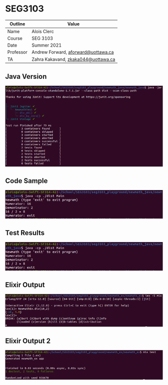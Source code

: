 # SEG3103

| Outline | Value |
| --- | --- |
| Name | Alois Clerc |
| Course | SEG 3103 |
| Date | Summer 2021 |
| Professor | Andrew Forward, aforward@uottawa.ca |
| TA | Zahra Kakavand, zkaka044@uottawa.ca |


## Java Version

![Java Version](TestResults.png)

## Code Sample

![Code Example](NumCode.png)
## Test Results
![Test Results](NumCode.png)

## Elixir Output
![Elixir](ElixirOutput.png)

## Elixir Output 2
![Elixir 2](ElixirTest2.png)

